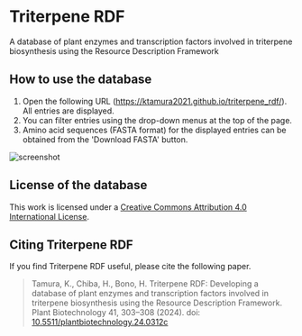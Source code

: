 # Triterpene RDF
A database of plant enzymes and transcription factors involved in triterpene biosynthesis using the Resource Description Framework

## How to use the database
1. Open the following URL (https://ktamura2021.github.io/triterpene_rdf/). All entries are displayed.
2. You can filter entries using the drop-down menus at the top of the page.
3. Amino acid sequences (FASTA format) for the displayed entries can be obtained from the 'Download FASTA' button.

![screenshot](tmp/image01.png)

## License of the database
This work is licensed under a <a href="https://creativecommons.org/licenses/by/4.0/" target="_blank" rel="noopener noreferrer">Creative Commons Attribution 4.0 International License</a>.

## Citing Triterpene RDF
If you find Triterpene RDF useful, please cite the following paper.

> Tamura, K., Chiba, H., Bono, H. Triterpene RDF: Developing a database of plant enzymes and transcription factors involved in triterpene biosynthesis using the Resource Description Framework.<br>
> Plant Biotechnology 41, 303–308 (2024). doi: [10.5511/plantbiotechnology.24.0312c](https://doi.org/10.5511/plantbiotechnology.24.0312c)
